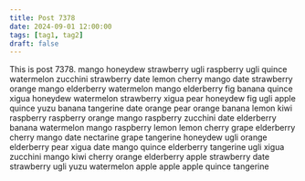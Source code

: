 ```yaml
---
title: Post 7378
date: 2024-09-01 12:00:00
tags: [tag1, tag2]
draft: false
---
```

This is post 7378.
mango
honeydew
strawberry
ugli
raspberry
ugli
quince
watermelon
zucchini
strawberry
date
lemon
cherry
mango
date
strawberry
orange
mango
elderberry
watermelon
mango
elderberry
fig
banana
quince
xigua
honeydew
watermelon
strawberry
xigua
pear
honeydew
fig
ugli
apple
quince
yuzu
banana
tangerine
date
orange
pear
orange
banana
lemon
kiwi
raspberry
raspberry
orange
mango
raspberry
zucchini
date
elderberry
banana
watermelon
mango
raspberry
lemon
lemon
cherry
grape
elderberry
cherry
mango
date
nectarine
grape
tangerine
honeydew
ugli
orange
elderberry
pear
xigua
date
mango
quince
elderberry
tangerine
ugli
xigua
zucchini
mango
kiwi
cherry
orange
elderberry
apple
strawberry
date
strawberry
ugli
yuzu
watermelon
apple
apple
apple
quince
tangerine

